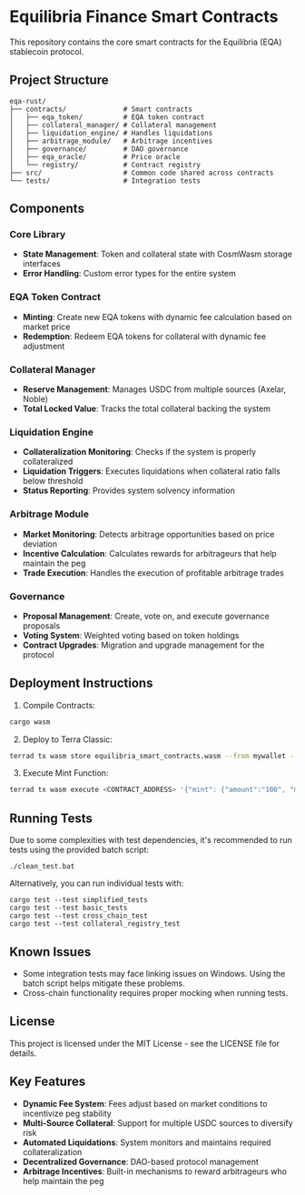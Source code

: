 # Equilibria Finance Smart Contracts

This repository contains the core smart contracts for the Equilibria (EQA) stablecoin protocol.

## Project Structure

```
eqa-rust/
├── contracts/              # Smart contracts
│   ├── eqa_token/          # EQA token contract
│   ├── collateral_manager/ # Collateral management
│   ├── liquidation_engine/ # Handles liquidations
│   ├── arbitrage_module/   # Arbitrage incentives
│   ├── governance/         # DAO governance
│   ├── eqa_oracle/         # Price oracle
│   └── registry/           # Contract registry
├── src/                    # Common code shared across contracts
└── tests/                  # Integration tests
```

## Components

### Core Library
- **State Management**: Token and collateral state with CosmWasm storage interfaces
- **Error Handling**: Custom error types for the entire system

### EQA Token Contract
- **Minting**: Create new EQA tokens with dynamic fee calculation based on market price
- **Redemption**: Redeem EQA tokens for collateral with dynamic fee adjustment

### Collateral Manager
- **Reserve Management**: Manages USDC from multiple sources (Axelar, Noble)
- **Total Locked Value**: Tracks the total collateral backing the system

### Liquidation Engine
- **Collateralization Monitoring**: Checks if the system is properly collateralized
- **Liquidation Triggers**: Executes liquidations when collateral ratio falls below threshold
- **Status Reporting**: Provides system solvency information

### Arbitrage Module
- **Market Monitoring**: Detects arbitrage opportunities based on price deviation
- **Incentive Calculation**: Calculates rewards for arbitrageurs that help maintain the peg
- **Trade Execution**: Handles the execution of profitable arbitrage trades

### Governance
- **Proposal Management**: Create, vote on, and execute governance proposals
- **Voting System**: Weighted voting based on token holdings
- **Contract Upgrades**: Migration and upgrade management for the protocol

## Deployment Instructions

1. Compile Contracts:
```bash
cargo wasm
```

2. Deploy to Terra Classic:
```bash
terrad tx wasm store equilibria_smart_contracts.wasm --from mywallet --gas auto --fees 100uluna
```

3. Execute Mint Function:
```bash
terrad tx wasm execute <CONTRACT_ADDRESS> '{"mint": {"amount":"100", "market_price":"1.02"}}' --from mywallet --gas auto --fees 50uluna
```

## Running Tests

Due to some complexities with test dependencies, it's recommended to run tests using the provided batch script:

```
./clean_test.bat
```

Alternatively, you can run individual tests with:

```
cargo test --test simplified_tests
cargo test --test basic_tests
cargo test --test cross_chain_test
cargo test --test collateral_registry_test
```

## Known Issues

- Some integration tests may face linking issues on Windows. Using the batch script helps mitigate these problems.
- Cross-chain functionality requires proper mocking when running tests.

## License

This project is licensed under the MIT License - see the LICENSE file for details.

## Key Features

- **Dynamic Fee System**: Fees adjust based on market conditions to incentivize peg stability
- **Multi-Source Collateral**: Support for multiple USDC sources to diversify risk
- **Automated Liquidations**: System monitors and maintains required collateralization
- **Decentralized Governance**: DAO-based protocol management
- **Arbitrage Incentives**: Built-in mechanisms to reward arbitrageurs who help maintain the peg
